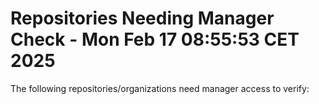 # Repositories Needing Manager Check - Mon Feb 17 08:55:53 CET 2025
The following repositories/organizations need manager access to verify:

